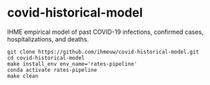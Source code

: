 # covid-historical-model
IHME empirical model of past COVID-19 infections, confirmed cases, hospitalizations, and deaths.

```
git clone https://github.com/ihmeuw/covid-historical-model.git
cd covid-historical-model
make install_env env_name='rates-pipeline'
conda activate rates-pipeline
make clean
```
